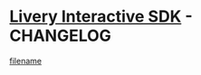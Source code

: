 # [Livery Interactive SDK](interactive-sdk.md) - CHANGELOG <!-- {docsify-ignore-all} -->

[filename](https://unpkg.com/@exmg/livery-interactive/CHANGELOG.md ':include')

